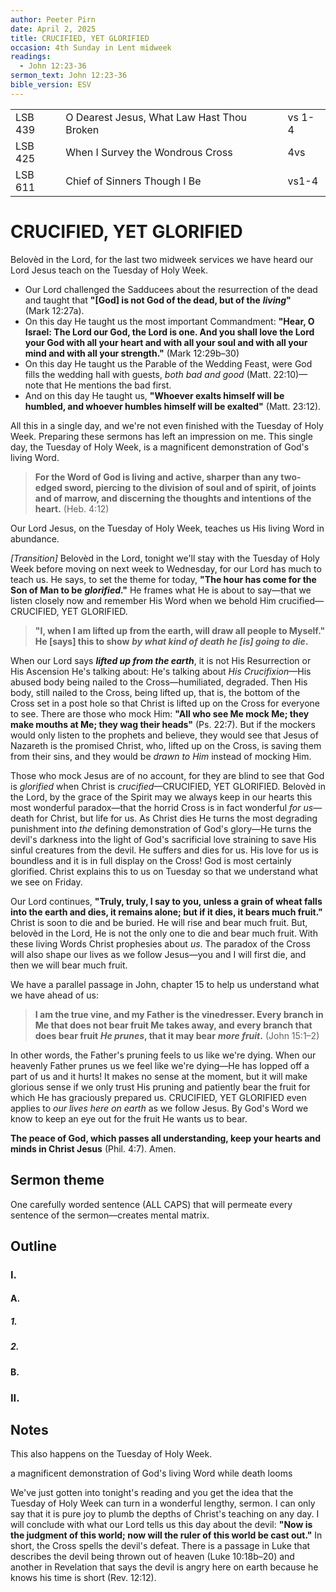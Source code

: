 ```yaml
---
author: Peeter Pirn
date: April 2, 2025
title: CRUCIFIED, YET GLORIFIED
occasion: 4th Sunday in Lent midweek
readings:
  - John 12:23-36
sermon_text: John 12:23-36
bible_version: ESV
---
```


|         |                                            |        |
| ------- | ------------------------------------------ | ------ |
| LSB 439 | O Dearest Jesus, What Law Hast Thou Broken | vs 1-4 |
| LSB 425 | When I Survey the Wondrous Cross           | 4vs    |
| LSB 611 | Chief of Sinners Though I Be               | vs1-4  |
# CRUCIFIED, YET GLORIFIED

Belovèd in the Lord, for the last two midweek services we have heard our Lord Jesus teach on the Tuesday of Holy Week.
* Our Lord challenged the Sadducees about the resurrection of the dead and taught that **"\[God] is not God of the dead, but of the** ***living*"**  (Mark 12:27a).
* On this day He taught us the most important Commandment: **"Hear, O Israel: The Lord our God, the Lord is one. And you shall love the Lord your God with all your heart and with all your soul and with all your mind and with all your strength."**  (Mark 12:29b–30)
* On this day He taught us the Parable of the Wedding Feast, were God fills the wedding hall with guests, *both bad and good* (Matt. 22:10)—note that He mentions the bad first.
* And on this day He taught us, **"Whoever exalts himself will be humbled, and whoever humbles himself will be exalted"**  (Matt. 23:12).

All this in a single day, and we're not even finished with the Tuesday of Holy Week. Preparing these sermons has left an impression on me. This single day, the Tuesday of Holy Week, is a magnificent demonstration of God's living Word.
> **For the Word of God is living and active, sharper than any two-edged sword, piercing to the division of soul and of spirit, of joints and of marrow, and discerning the thoughts and intentions of the heart.**  (Heb. 4:12)

Our Lord Jesus, on the Tuesday of Holy Week, teaches us His living Word in abundance.

*\[Transition]*  Belovèd in the Lord, tonight we'll stay with the Tuesday of Holy Week before moving on next week to Wednesday, for our Lord has much to teach us. He says, to set the theme for today, **"The hour has come for the Son of Man to be** ***glorified*."**  He frames what He is about to say—that we listen closely now and remember His Word when we behold Him crucified—CRUCIFIED, YET GLORIFIED.
> **"I, when I am lifted up from the earth, will draw all people to Myself." He \[says] this to show** ***by what kind of death he \[is] going to die*.**

When our Lord says ***lifted up from the earth***, it is not His Resurrection or His Ascension He's talking about: He's talking about *His Crucifixion*—His abused body being nailed to the Cross—humiliated, degraded. Then His body, still nailed to the Cross, being lifted up, that is, the bottom of the Cross set in a post hole so that Christ is lifted up on the Cross for everyone to see. There are those who mock Him: **"All who see Me mock Me; they make mouths at Me; they wag their heads"**  (Ps. 22:7). But if the mockers would only listen to the prophets and believe, they would see that Jesus of Nazareth is the promised Christ, who, lifted up on the Cross, is saving them from their sins, and they would be *drawn to Him* instead of mocking Him.

Those who mock Jesus are of no account, for they are blind to see that God is *glorified* when Christ is *crucified*—CRUCIFIED, YET GLORIFIED. Belovèd in the Lord, by the grace of the Spirit may we always keep in our hearts this most wonderful paradox—that the horrid Cross is in fact wonderful *for us*—death for Christ, but life for us. As Christ dies He turns the most degrading punishment into *the* defining demonstration of God's glory—He turns the devil's darkness into the light of God's sacrificial love straining to save His sinful creatures from the devil. He suffers and dies for us. His love for us is boundless and it is in full display on the Cross! God is most certainly glorified. Christ explains this to us on Tuesday so that we understand what we see on Friday.

Our Lord continues, **"Truly, truly, I say to you, unless a grain of wheat falls into the earth and dies, it remains alone; but if it dies, it bears much fruit."**  Christ is soon to die and be buried. He will rise and bear much fruit. But, belovèd in the Lord, He is not the only one to die and bear much fruit. With these living Words Christ prophesies about *us*. The paradox of the Cross will also shape our lives as we follow Jesus—you and I will first die, and then we will bear much fruit.

We have a parallel passage in John, chapter 15 to help us understand what we have ahead of us:
> **I am the true vine, and my Father is the vinedresser. Every branch in Me that does not bear fruit Me takes away, and every branch that does bear fruit** ***He prunes*, that it may bear** ***more fruit*.**  (John 15:1–2)

In other words, the Father's pruning feels to us like we're dying. When our heavenly Father prunes us we feel like we're dying—He has lopped off a part of us and it hurts! It makes no sense at the moment, but it will make glorious sense if we only trust His pruning and patiently bear the fruit for which He has graciously prepared us. CRUCIFIED, YET GLORIFIED even applies to *our lives here on earth* as we follow Jesus. By God's Word we know to keep an eye out for the fruit He wants us to bear.

**The peace of God, which passes all understanding, keep your hearts and minds in Christ Jesus** (Phil. 4:7). Amen.

## Sermon theme
One carefully worded sentence (ALL CAPS) that will permeate every sentence of the sermon—creates mental matrix.
## Outline
### I.
#### A.
##### 1.
##### 2.
#### B.
### II.
## Notes
This also happens on the Tuesday of Holy Week.

a magnificent demonstration of God's living Word while death looms

We've just gotten into tonight's reading and you get the idea that the Tuesday of Holy Week can turn in a wonderful lengthy, sermon. I can only say that it is pure joy to plumb the depths of Christ's teaching on any day. I will conclude with what our Lord tells us this day about the devil: **"Now is the judgment of this world; now will the ruler of this world be cast out."**  In short, the Cross spells the devil's defeat. There is a passage in Luke that describes the devil being thrown out of heaven (Luke 10:18b–20) and another in Revelation that says the devil is angry here on earth because he knows his time is short (Rev. 12:12).